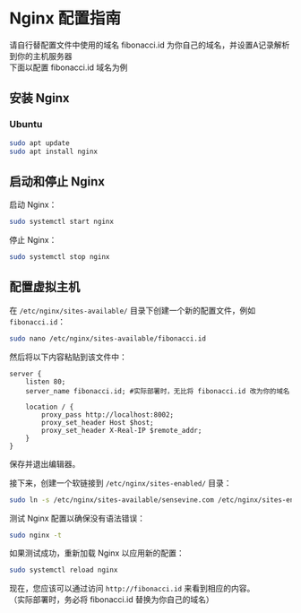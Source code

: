 
# Nginx 配置指南
请自行替配置文件中使用的域名 fibonacci.id 为你自己的域名，并设置A记录解析到你的主机服务器  
下面以配置 fibonacci.id 域名为例
## 安装 Nginx

### Ubuntu

```bash
sudo apt update
sudo apt install nginx
```

## 启动和停止 Nginx

启动 Nginx：

```bash
sudo systemctl start nginx
```

停止 Nginx：

```bash
sudo systemctl stop nginx
```


## 配置虚拟主机

在 `/etc/nginx/sites-available/` 目录下创建一个新的配置文件，例如 `fibonacci.id`：

```bash
sudo nano /etc/nginx/sites-available/fibonacci.id
```

然后将以下内容粘贴到该文件中：

```nginx
server {
    listen 80;
    server_name fibonacci.id; #实际部署时，无比将 fibonacci.id 改为你的域名

    location / {
        proxy_pass http://localhost:8002;
        proxy_set_header Host $host;
        proxy_set_header X-Real-IP $remote_addr;
    }
}
```

保存并退出编辑器。

接下来，创建一个软链接到 `/etc/nginx/sites-enabled/` 目录：

```bash
sudo ln -s /etc/nginx/sites-available/sensevine.com /etc/nginx/sites-enabled/
```

测试 Nginx 配置以确保没有语法错误：

```bash
sudo nginx -t
```

如果测试成功，重新加载 Nginx 以应用新的配置：

```bash
sudo systemctl reload nginx
```

现在，您应该可以通过访问 `http://fibonacci.id` 来看到相应的内容。  
（实际部署时，务必将 fibonacci.id 替换为你自己的域名）

